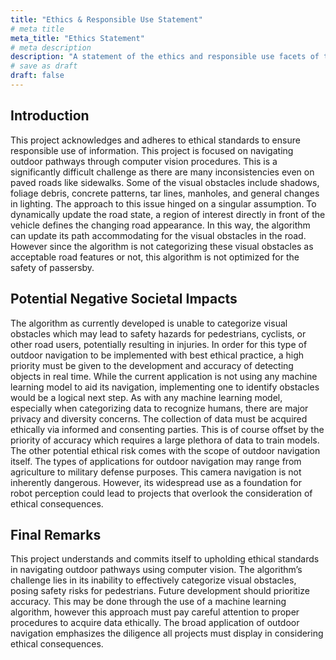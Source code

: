 ```yaml
---
title: "Ethics & Responsible Use Statement"
# meta title
meta_title: "Ethics Statement"
# meta description
description: "A statement of the ethics and responsible use facets of this project."
# save as draft
draft: false
---
```


<!-- Please prepare a Statement of Potential Negative Societal Impacts based on the framing from CVPR. We expect that Section 3 won’t apply to everyone, but if it does, please address that as well. (https://cvpr2022.thecvf.com/ethics-guidelines)

Please prepare a statement of principles of responsible use of the technique or system you create. What sorts of contexts or applications would license your work to be used within? What guidelines or restrictions would you place on its use in these situations? -->

## Introduction
This project acknowledges and adheres to ethical standards to ensure responsible use of information. This project is focused on navigating outdoor pathways through computer vision procedures. This is a significantly difficult challenge as there are many inconsistencies even on paved roads like sidewalks. Some of the visual obstacles include shadows, foliage debris, concrete patterns, tar lines, manholes, and general changes in lighting. 
The approach to this issue hinged on a singular assumption. To dynamically update the road state, a region of interest directly in front of the vehicle defines the changing road appearance. In this way, the algorithm can update its path accommodating for the visual obstacles in the road. However since the algorithm is not categorizing these visual obstacles as acceptable road features or not, this algorithm is not optimized for the safety of passersby. 

## Potential Negative Societal Impacts

The algorithm as currently developed is unable to categorize visual obstacles which may lead to safety hazards for pedestrians, cyclists, or other road users, potentially resulting in injuries. In order for this type of outdoor navigation to be implemented with best ethical practice, a high priority must be given to the development and accuracy of detecting objects in real time. 
While the current application is not using any machine learning model to aid its navigation, implementing one to identify obstacles would be a logical next step. As with any machine learning model, especially when categorizing data to recognize humans, there are major privacy and diversity concerns. The collection of data must be acquired ethically via informed and consenting parties. This is of course offset by the priority of accuracy which requires a large plethora of data to train models. 
The other potential ethical risk comes with the scope of outdoor navigation itself. The types of applications for outdoor navigation may range from agriculture to military defense purposes. This camera navigation is not inherently dangerous. However, its widespread use as a foundation for robot perception could lead to projects that overlook the consideration of ethical consequences.

## Final Remarks

This project understands and commits itself to upholding ethical standards in navigating outdoor pathways using computer vision. The algorithm’s challenge lies in its inability to effectively categorize visual obstacles, posing safety risks for pedestrians. Future development should prioritize accuracy. This may be done through the use of a machine learning algorithm, however this approach must pay careful attention to proper procedures to acquire data ethically. The broad application of outdoor navigation emphasizes the diligence all projects must display in considering ethical consequences. 

